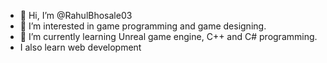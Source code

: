 - 👋 Hi, I’m @RahulBhosale03
- 👀 I’m interested in game programming and game designing.
- 🌱 I’m currently learning Unreal game engine, C++ and C# programming.
-  I also learn web development 

<!---
RahulBhosale03/RahulBhosale03 is a ✨ special ✨ repository because its `README.md` (this file) appears on your GitHub profile.
You can click the Preview link to take a look at your changes.
--->
